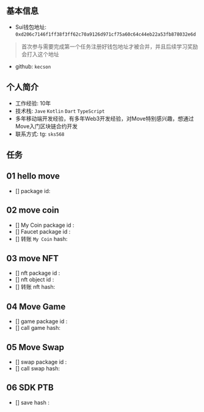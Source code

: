 ## 基本信息

- Sui钱包地址: `0xd206c7146f1ff38f3ff62c70a9126d971cf75a60c64c44eb22a53fb878032e6d`

> 首次参与需要完成第一个任务注册好钱包地址才被合并，并且后续学习奖励会打入这个地址

- github: `kecson`

## 个人简介

- 工作经验: 10年
- 技术栈: `Jave` `Kotlin` `Dart` `TypeScript`
- 多年移动端开发经验，有多年Web3开发经验，对Move特别感兴趣，想通过Move入门区块链合约开发
- 联系方式: tg: `sks568`

## 任务

## 01 hello move

- [] package id:

## 02 move coin

- [] My Coin package id :
- [] Faucet package id :
- [] 转账 `My Coin` hash:

## 03 move NFT

- [] nft package id :
- [] nft object id :
- [] 转账 nft hash:

## 04 Move Game

- [] game package id :
- [] call game hash:

## 05 Move Swap

- [] swap package id :
- [] call swap hash:

## 06 SDK PTB

- [] save hash :
